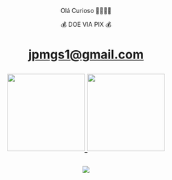 <p align="center"> 
Olá Curioso 👋👀👀👀
<p align="center">
💰 DOE VIA PIX 💰 </p> 
<h1 align="center">
 
jpmgs1@gmail.com

<div align="center">
  <a href="https://github.com/jpmgs1">
  <img height="180em" src="https://github-readme-stats.vercel.app/api?username=jpmgs1&show_icons=true&theme=merko&include_all_commits=true&count_private=true"/>
   
 <img height="180em" src="https://github-readme-stats.vercel.app/api/top-langs/?username=jpmgs1&layout=compact&langs_count=7&theme=merko"/>
</div>
 
 <p align="center">
  <a href="https://www.instagram.com/jpmgs/" alt="Instagram">
    <img src="https://img.shields.io/badge/-Instagram-1C1C1C?style=for-the-badge&logo=Instagram&logoColor=00FFFF&link=https://www.instagram.com/jpmgs"/>
  </a>

